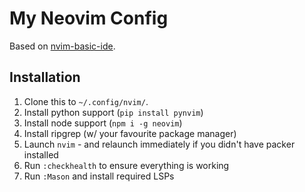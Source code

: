 # My Neovim Config

Based on [nvim-basic-ide](https://github.com/LunarVim/nvim-basic-ide).

## Installation

1. Clone this to `~/.config/nvim/`.
1. Install python support (`pip install pynvim`)
1. Install node support (`npm i -g neovim`)
1. Install ripgrep (w/ your favourite package manager)
1. Launch `nvim` - and relaunch immediately if you didn't have packer installed
1. Run `:checkhealth` to ensure everything is working
1. Run `:Mason` and install required LSPs

